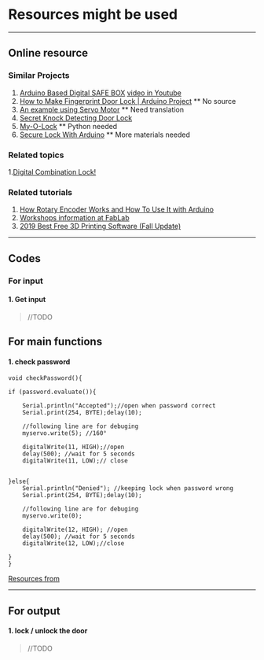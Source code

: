 # Resources might be used  

---

## Online resource

### Similar Projects
1. [Arduino Based Digital SAFE BOX](https://www.instructables.com/id/Arduino-Based-Digital-SAFE-BOX/) [video in Youtube](https://www.youtube.com/watch?v=u1Uiw4OZtvc)  
1. [How to Make Fingerprint Door Lock | Arduino Project](https://www.youtube.com/watch?v=gpXuEghz1zc) ** No source  
2. [An example using Servo Motor](https://www.geek-workshop.com/thread-1492-1-1.html) ** Need translation  
3. [Secret Knock Detecting Door Lock](https://www.instructables.com/id/Secret-Knock-Detecting-Door-Lock/)  
4. [My-O-Lock](https://github.com/davidxvuong/My-O-Lock) ** Python needed  
5. [Secure Lock With Arduino](https://www.instructables.com/id/Bike-Lock-With-Arduino/) ** More materials needed  

### Related topics

1.[Digital Combination Lock!](https://www.instructables.com/id/Digital-Combination-Lock/)  

### Related tutorials

1. [How Rotary Encoder Works and How To Use It with Arduino](https://howtomechatronics.com/tutorials/arduino/rotary-encoder-works-use-arduino/)  
2. [Workshops information at FabLab](https://www.fablabenschede.nl/workshops/)  
3. [2019 Best Free 3D Printing Software (Fall Update)](https://all3dp.com/1/best-free-3d-printing-software-3d-printer-program/)  

---

## Codes

### For input  

#### 1. Get input
> //TODO



## For main functions  

#### 1. check password  

``` 
void checkPassword(){

if (password.evaluate()){  
   
    Serial.println("Accepted");//open when password correct
    Serial.print(254, BYTE);delay(10);
    
    //following line are for debuging
    myservo.write(5); //160°
   
    digitalWrite(11, HIGH);//open
    delay(500); //wait for 5 seconds
    digitalWrite(11, LOW);// close
   
   
}else{
    Serial.println("Denied"); //keeping lock when password wrong
    Serial.print(254, BYTE);delay(10);
    
    //following line are for debuging
    myservo.write(0);

    digitalWrite(12, HIGH); //open
    delay(500); //wait for 5 seconds
    digitalWrite(12, LOW);//close
   
}
}
``` 
[Resources from](https://www.geek-workshop.com/thread-1492-1-1.html)  

---

## For output  

#### 1. lock / unlock the door  
> //TODO

